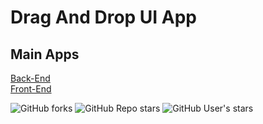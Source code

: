# Drag And Drop UI App

## Main Apps
[Back-End](https://github.com/ahmednageebmahmoud/.NetCore-Angualr-Drag-And-Drop-Ui/tree/master/BackEnd) <br>
[Front-End](https://github.com/ahmednageebmahmoud/.NetCore-Angualr-Drag-And-Drop-Ui/tree/master/FrontEnd)


![GitHub forks](https://img.shields.io/github/forks/ahmednageebmahmoud/.NetCore-Angualr-Drag-And-Drop-Ui?style=social)
![GitHub Repo stars](https://img.shields.io/github/stars/ahmednageebmahmoud/.NetCore-Angualr-Drag-And-Drop-Ui?style=social)
![GitHub User's stars](https://img.shields.io/github/stars/ahmednageebmahmoud?label=Star%20Me&style=social)
